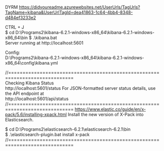 DYRM
https://didyoureadme.azurewebsites.net/UserUrls/TagUrls?TagName=kibana&UserUrlTagId=dea41863-1c64-4bb4-8348-d484ef3233e2

CTRL + J  
$ cd D:\Programs2\kibana-6.2.1-windows-x86_64\kibana-6.2.1-windows-x86_64\bin
$ .\kibana.bat  
Server running at http://localhost:5601

Config:  
D:\Programs2\kibana-6.2.1-windows-x86_64\kibana-6.2.1-windows-x86_64\config\kibana.yml

//=============================================================================  
Checking Kibana Status  
http://localhost:5601/status
For JSON-formatted server status details, use the API endpoint at  
http://localhost:5601/api/status  
//=============================================================================
https://www.elastic.co/guide/en/x-pack/5.6/installing-xpack.html
Install the new version of X-Pack into Elasticsearch.

$ cd D:\Programs2\elasticsearch-6.2.1\elasticsearch-6.2.1\bin\
$ .\elasticsearch-plugin.bat install x-pack
//=============================================================================
